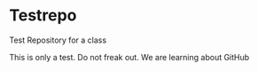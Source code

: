 # Testrepo
Test Repository for a class

This is only a test. Do not freak out. We are learning about GitHub
